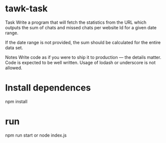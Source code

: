 # tawk-task

Task
Write a program that will fetch the statistics from the URL which outputs the sum of chats and
missed chats per website Id for a given date range.

If the date range is not provided, the sum should be calculated for the entire data set.

Notes
Write code as if you were to ship it to production — the details matter. Code is expected to be well
written.
Usage of lodash or underscore is not allowed.


# Install dependences
npm install

# run 
npm run start or node index.js
